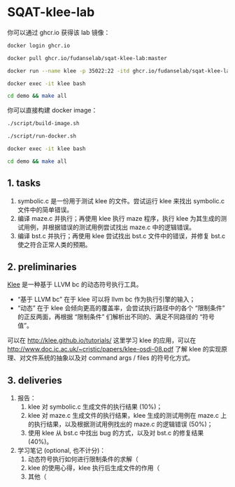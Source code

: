 # SQAT-klee-lab

你可以通过 ghcr.io 获得该 lab 镜像：

```bash
docker login ghcr.io

docker pull ghcr.io/fudanselab/sqat-klee-lab:master

docker run --name klee -p 35022:22 -itd ghcr.io/fudanselab/sqat-klee-lab:master

docker exec -it klee bash

cd demo && make all
```

你可以直接构建 docker image：

```bash
./script/build-image.sh

./script/run-docker.sh

docker exec -it klee bash

cd demo && make all
```

## 1. tasks

1. symbolic.c 是一份用于测试 klee 的文件。尝试运行 klee 来找出 symbolic.c 文件中的简单错误。
2. 编译 maze.c 并执行；再使用 klee 执行 maze 程序，执行 klee 为其生成的测试用例，并根据错误的测试用例尝试找出 maze.c 中的逻辑错误。
3. 编译 bst.c 并执行；再使用 klee 尝试找出 bst.c 文件中的错误，并修复 bst.c 使之符合正常人类的预期。

## 2. preliminaries

[Klee](https://github.com/klee/klee) 是一种基于 LLVM bc 的动态符号执行工具。

* “基于 LLVM bc” 在于 klee 可以将 llvm bc 作为执行引擎的输入；
* “动态” 在于 klee 会倾向更高的覆盖率，会尝试执行路径中的各个 “限制条件” 的正反两面，再根据 “限制条件” 们解析出不同的、满足不同路径的 “符号值”。

可以在 http://klee.github.io/tutorials/ 这里学习 klee 的应用，可以在 http://www.doc.ic.ac.uk/~cristic/papers/klee-osdi-08.pdf 了解 klee 的实现原理、对文件系统的抽象以及对 command args / files 的符号化方式。

## 3. deliveries

1. 报告：
   1. klee 对 symbolic.c 生成文件的执行结果 (10%)；
   2. klee 对 maze.c 生成文件的执行结果，klee 生成的测试用例在 maze.c 上的执行结果，以及根据测试用例找出的 maze.c 的逻辑错误 (50%)；
   3. 使用 klee 从 bst.c 中找出 bug 的方式，以及对 bst.c 的修复结果 (40%)。
2. 学习笔记 (optional, 也不计分)：
   1. 动态符号执行如何进行限制条件的求解（
   2. klee 的使用心得，klee 执行后生成文件的作用（
   3. 其他（

